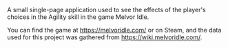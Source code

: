A small single-page application used to see the effects of the player's choices in the Agility skill in the game Melvor Idle.

You can find the game at https://melvoridle.com/ or on Steam, and the data used for this project was gathered from https://wiki.melvoridle.com/.